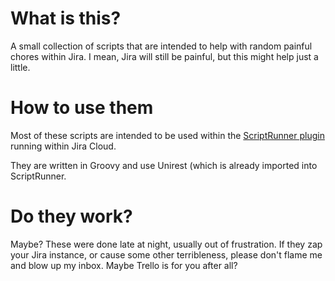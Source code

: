 # What is this?
A small collection of scripts that are intended to help with random painful chores within Jira.  I mean, Jira will still be painful, but this might help just a little.

# How to use them
Most of these scripts are intended to be used within the [ScriptRunner plugin](https://marketplace.atlassian.com/apps/6820) running within Jira Cloud.  

They are written in Groovy and use Unirest (which is already imported into ScriptRunner.

# Do they work?
Maybe?  These were done late at night, usually out of frustration.  If they zap your Jira instance, or cause some other terribleness, please don't flame me and blow up my inbox.  Maybe Trello is for you after all?